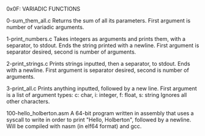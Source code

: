 0x0F: VARIADIC FUNCTIONS

0-sum_them_all.c Returns the sum of all its parameters. First argument is number of variadic arguments.

1-print_numbers.c Takes integers as arguments and prints them, with a separator, to stdout. Ends the string printed with a newline. First argument is separator desired, second is number of arguments.

2-print_strings.c Prints strings inputted, then a separator, to stdout. Ends with a newline. First argument is separator desired, second is number of arguments.

3-print_all.c Prints anything inputted, followed by a new line. First argument is a list of argument types: c: char, i: integer, f: float, s: string Ignores all other characters.

100-hello_holberton.asm A 64-bit program written in assembly that uses a syscall to write in order to print "Hello, Holberton", followed by a newline. Will be compiled with nasm (in elf64 format) and gcc.
